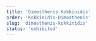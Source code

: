 ```yaml
---
title: 'Dimosthenis Kokkinidis'
order: 'Kokkinidis-Dimosthenis'
slug: 'dimosthenis-kokkinidis'
status: 'exhibited'
---
```


